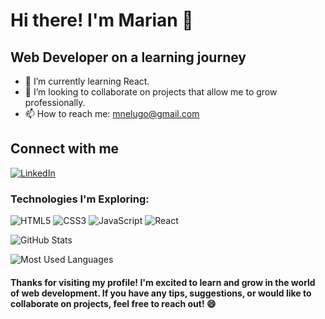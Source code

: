 <!-- Header -->
# Hi there! I'm Marian 👋

## Web Developer on a learning journey
- 🌱 I’m currently learning React.
- 👯 I’m looking to collaborate on projects that allow me to grow professionally.
- 📫 How to reach me: mnelugo@gmail.com
  
## Connect with me
[![LinkedIn](https://img.shields.io/badge/LinkedIn-%20Marian-blue)](https://www.linkedin.com/in/marian-estigarribia/)

<!-- Technologies Section -->
### Technologies I'm Exploring:

![HTML5](https://img.shields.io/badge/HTML5-%23E34F26)
![CSS3](https://img.shields.io/badge/CSS3-%231572B6)
![JavaScript](https://img.shields.io/badge/JavaScript-%23F7DF1E)
![React](https://img.shields.io/badge/React-%2361DAFB)
<!-- ![Vue.js](https://img.shields.io/badge/Vue.js-%234FC08D)
![SASS](https://img.shields.io/badge/SASS-%23CC6699)-->

<!-- Featured Projects Section 
### Featured Projects:

- [Project 1](URL_OF_PROJECT_1) - An interactive web project showcasing my progress in HTML and CSS.
- [Project 2](URL_OF_PROJECT_2) - A simple React app demonstrating my understanding of JavaScript.-->

<!-- GitHub Stats Section -->
![GitHub Stats](https://github-readme-stats.vercel.app/api?username=Marian-Lugo&show_icons=true&theme=radical)

<!-- Most Used Languages Section -->
![Most Used Languages](https://github-readme-stats.vercel.app/api/top-langs/?username=Marian-Lugo&layout=compact&theme=radical)

<!-- Closing Line -->
#### Thanks for visiting my profile! I'm excited to learn and grow in the world of web development. If you have any tips, suggestions, or would like to collaborate on projects, feel free to reach out! 😄




